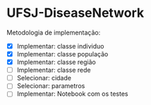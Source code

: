 # UFSJ-DiseaseNetwork

Metodologia de implementação:

- [x] Implementar: classe individuo
- [x] Implementar: classe população
- [x] Implementar: classe região
- [ ] Implementar: classe rede 
- [ ] Selecionar: cidade
- [ ] Selecionar: parametros
- [ ] Implementar: Notebook com os testes

